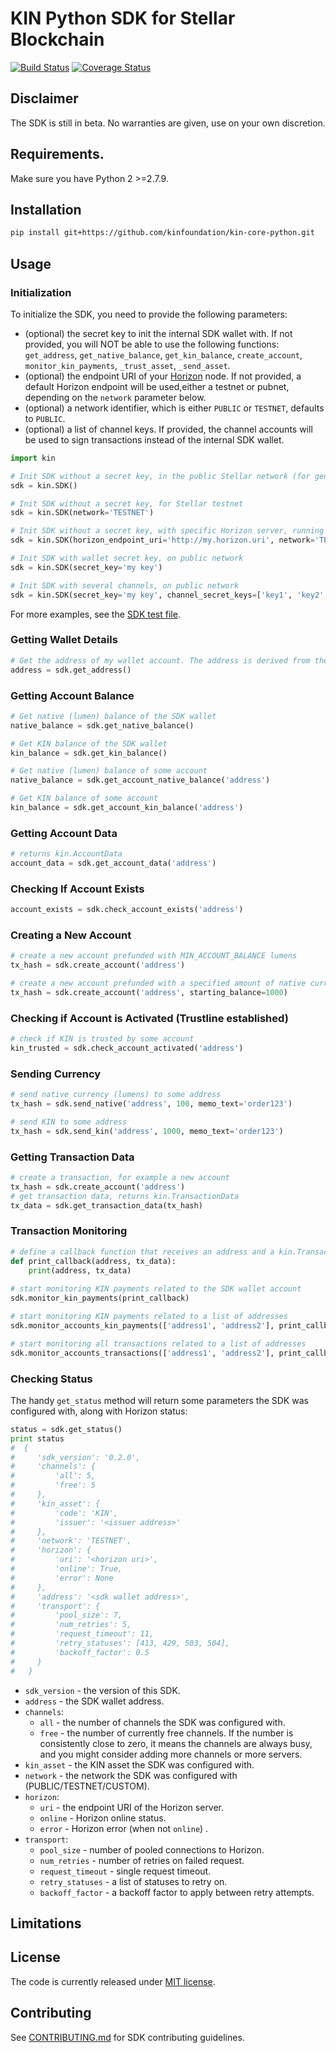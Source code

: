 # KIN Python SDK for Stellar Blockchain
[![Build Status](https://travis-ci.org/kinfoundation/kin-core-python.svg?branch=master)](https://travis-ci.org/kinfoundation/kin-core-python) [![Coverage Status](https://codecov.io/gh/kinfoundation/kin-core-python/branch/master/graph/badge.svg)](https://codecov.io/gh/kinfoundation/kin-core-python)

## Disclaimer

The SDK is still in beta. No warranties are given, use on your own discretion.

## Requirements.

Make sure you have Python 2 >=2.7.9.

## Installation 

```bash
pip install git+https://github.com/kinfoundation/kin-core-python.git
```

## Usage

### Initialization

To initialize the SDK, you need to provide the following parameters:
- (optional) the secret key to init the internal SDK wallet with. If not provided, you will NOT be able to use the 
  following functions: `get_address`, `get_native_balance`, `get_kin_balance`, `create_account`, `monitor_kin_payments`,
  `_trust_asset`, `_send_asset`.
- (optional) the endpoint URI of your [Horizon](https://www.stellar.org/developers/horizon/reference/) node. 
  If not provided, a default Horizon endpoint will be used,either a testnet or pubnet, depending on the `network` 
  parameter below.
- (optional) a network identifier, which is either `PUBLIC` or `TESTNET`, defaults to `PUBLIC`.
- (optional) a list of channel keys. If provided, the channel accounts will be used to sign transactions instead 
  of the internal SDK wallet.


```python
import kin

# Init SDK without a secret key, in the public Stellar network (for generic blockchain queries)
sdk = kin.SDK()

# Init SDK without a secret key, for Stellar testnet
sdk = kin.SDK(network='TESTNET')

# Init SDK without a secret key, with specific Horizon server, running on Stellar testnet
sdk = kin.SDK(horizon_endpoint_uri='http://my.horizon.uri', network='TESTNET')

# Init SDK with wallet secret key, on public network
sdk = kin.SDK(secret_key='my key')

# Init SDK with several channels, on public network
sdk = kin.SDK(secret_key='my key', channel_secret_keys=['key1', 'key2', ...])
```
For more examples, see the [SDK test file](test/test_sdk.py).


### Getting Wallet Details
```python
# Get the address of my wallet account. The address is derived from the secret key the SDK was inited with.
address = sdk.get_address()
```

### Getting Account Balance
```python
# Get native (lumen) balance of the SDK wallet
native_balance = sdk.get_native_balance()

# Get KIN balance of the SDK wallet
kin_balance = sdk.get_kin_balance()

# Get native (lumen) balance of some account
native_balance = sdk.get_account_native_balance('address')

# Get KIN balance of some account
kin_balance = sdk.get_account_kin_balance('address')
```

### Getting Account Data
```python
# returns kin.AccountData
account_data = sdk.get_account_data('address')
```

### Checking If Account Exists
```python
account_exists = sdk.check_account_exists('address')
```

### Creating a New Account
```python
# create a new account prefunded with MIN_ACCOUNT_BALANCE lumens
tx_hash = sdk.create_account('address')

# create a new account prefunded with a specified amount of native currency (lumens).
tx_hash = sdk.create_account('address', starting_balance=1000)
```

### Checking if Account is Activated (Trustline established)
```python
# check if KIN is trusted by some account
kin_trusted = sdk.check_account_activated('address')
```

### Sending Currency
```python
# send native currency (lumens) to some address
tx_hash = sdk.send_native('address', 100, memo_text='order123')

# send KIN to some address
tx_hash = sdk.send_kin('address', 1000, memo_text='order123')
```

### Getting Transaction Data
```python
# create a transaction, for example a new account
tx_hash = sdk.create_account('address')
# get transaction data, returns kin.TransactionData
tx_data = sdk.get_transaction_data(tx_hash)
```

### Transaction Monitoring
```python
# define a callback function that receives an address and a kin.TransactionData object
def print_callback(address, tx_data):
    print(address, tx_data)
    
# start monitoring KIN payments related to the SDK wallet account
sdk.monitor_kin_payments(print_callback)

# start monitoring KIN payments related to a list of addresses
sdk.monitor_accounts_kin_payments(['address1', 'address2'], print_callback)

# start monitoring all transactions related to a list of addresses
sdk.monitor_accounts_transactions(['address1', 'address2'], print_callback)
```

### Checking Status
The handy `get_status` method will return some parameters the SDK was configured with, along with Horizon status:
```python
status = sdk.get_status()
print status
#  {
#     'sdk_version': '0.2.0',
#     'channels': {
#         'all': 5,  
#         'free': 5  
#     }, 
#     'kin_asset': {
#         'code': 'KIN', 
#         'issuer': '<issuer address>'
#     }, 
#     'network': 'TESTNET', 
#     'horizon': {
#         'uri': '<horizon uri>', 
#         'online': True,
#         'error': None 
#     }, 
#     'address': '<sdk wallet address>',
#     'transport': {
#         'pool_size': 7,
#         'num_retries': 5,
#         'request_timeout': 11,
#         'retry_statuses': [413, 429, 503, 504],
#         'backoff_factor': 0.5
#     }
#   }
```
- `sdk_version` - the version of this SDK.
- `address` - the SDK wallet address.
- `channels`:
  - `all` - the number of channels the SDK was configured with.
  - `free` - the number of currently free channels. If the number is consistently close to zero, it means the channels
             are always busy, and you might consider adding more channels or more servers.
- `kin_asset` - the KIN asset the SDK was configured with.
- `network` - the network the SDK was configured with (PUBLIC/TESTNET/CUSTOM).
- `horizon`:
  - `uri` - the endpoint URI of the Horizon server.
  - `online` - Horizon online status.
  - `error` - Horizon error (when not `online`) .
- `transport`:
  - `pool_size` - number of pooled connections to Horizon.
  - `num_retries` - number of retries on failed request.
  - `request_timeout` - single request timeout.
  - `retry_statuses` - a list of statuses to retry on.
  - `backoff_factor` - a backoff factor to apply between retry attempts.


## Limitations


## License
The code is currently released under [MIT license](LICENSE).


## Contributing
See [CONTRIBUTING.md](CONTRIBUTING.md) for SDK contributing guidelines. 

